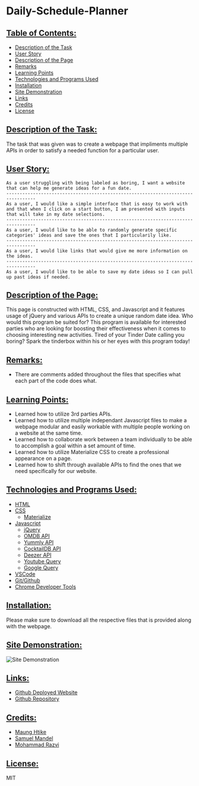 # Daily-Schedule-Planner

## <ins> Table of Contents: </ins>

- [Description of the Task](#-description-of-the-task-)
- [User Story](#user-story)
- [Description of the Page](#-description-of-the-page-)
- [Remarks](#-remarks-)
- [Learning Points](#-learning-points-)
- [Technologies and Programs Used](#-technologies-and-programs-used-)
- [Installation](#-installation-)
- [Site Demonstration](#-site-demonstration-)
- [Links](#-links-)
- [Credits](#-credits-)
- [License](#-license-)


## <ins> Description of the Task: </ins>

The task that was given was to create a webpage that impliments multiple APIs in order to satisfy a needed function for a particular user.

## <ins> User Story: </ins>

    As a user struggling with being labeled as boring, I want a website that can help me generate ideas for a fun date.
    ---------------------------------------------------------------------------------
    As a user, I would like a simple interface that is easy to work with and that when I click on a start button, I am presented with inputs that will take in my date selections.
    ---------------------------------------------------------------------------------
    As a user, I would like to be able to randomly generate specific categories' ideas and save the ones that I particularily like.
    ---------------------------------------------------------------------------------
    As a user, I would like links that would give me more information on the ideas. 
    ---------------------------------------------------------------------------------
    As a user, I would like to be able to save my date ideas so I can pull up past ideas if needed.

## <ins> Description of the Page: </ins>

This page is constructed with HTML, CSS, and Javascript and it features usage of jQuery and various APIs to create a unique random date idea. Who would this program be suited for? This program is available for interested parties who are looking for boosting their effectiveness when it comes to choosing interesting new activities. Tired of your Tinder Date calling you boring? Spark the tinderbox within his or her eyes with this program today! 

## <ins> Remarks: </ins>

- There are comments added throughout the files that specifies what each part of the code does what.

## <ins> Learning Points: </ins>

- Learned how to utilize 3rd parties APIs.
- Learned how to utilize multiple independant Javascript files to make a webpage modular and easily workable with multiple people working on a website at the same time.
- Learned how to collaborate work between a team individually to be able to accomplish a goal within a set amount of time.
- Learned how to utilize Materialize CSS to create a professional appearance on a page.
- Learned how to shift through available APIs to find the ones that we need specifically for our website.

## <ins> Technologies and Programs Used: </ins>

- [HTML](https://developer.mozilla.org/en-US/docs/Web/HTML)
- [CSS](https://developer.mozilla.org/en-US/docs/Web/CSS)
    - [Materialize](https://materializecss.com/)
- [Javascript](https://developer.mozilla.org/en-US/docs/Web/JavaScript)
    - [jQuery](https://api.jquery.com/)
    - [OMDB API](https://www.omdbapi.com/)
    - [Yummly API](https://developer.yummly.com/documentation.html)
    - [CocktailDB API](https://www.thecocktaildb.com/)
    - [Deezer API](https://developers.deezer.com/)
    - [Youtube Query](https://www.youtube.com/results?search_query=)
    - [Google Query](https://www.google.com/search?q=)
- [VSCode](https://code.visualstudio.com/)
- [Git/Github](https://github.com/)
- [Chrome Developer Tools](https://developer.chrome.com/docs/devtools/)


## <ins> Installation: </ins>

Please make sure to download all the respective files that is provided along with the webpage.

## <ins> Site Demonstration: </ins>

![Site Demonstration](./assets/site-demonstration/site-demonstration.gif)

## <ins> Links: </ins>

- [Github Deployed Website](https://sfzmango.github.io/date-night-and-chill/)
- [Github Repository](https://github.com/Sfzmango/date-night-and-chill)


## <ins> Credits: </ins>

- [Maung Htike](https://github.com/Sfzmango)
- [Samuel Mandel](https://github.com/Sambalogna)
- [Mohammad Razvi](https://github.com/MoeCancode)

## <ins> License: </ins>

MIT